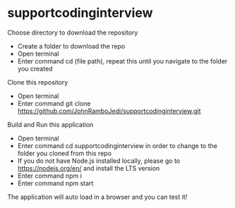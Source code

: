 # supportcodinginterview

Choose directory to download the repository
  * Create a folder to download the repo
  * Open terminal
  * Enter command cd (file path), repeat this until you navigate to the folder you created

Clone this repository
  * Open terminal 
  * Enter command git clone https://github.com/JohnRamboJedi/supportcodinginterview.git

Build and Run this application 
  * Open terminal
  * Enter command cd supportcodinginterview in order to change to the folder you cloned from this repo
  * If you do not have Node.js installed locally, please go to https://nodejs.org/en/ and install the LTS version
  * Enter command npm i
  * Enter command npm start
  
The application will auto load in a browser and you can test it!
